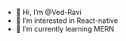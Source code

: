 - 👋 Hi, I’m @Ved-Ravi
- 👀 I’m interested in React-native
- 🌱 I’m currently learning MERN

<!---
Ved-Ravi/Ved-Ravi is a ✨ special ✨ repository because its `README.md` (this file) appears on your GitHub profile.
You can click the Preview link to take a look at your changes.
--->
